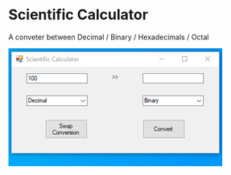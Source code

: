 # Scientific Calculator
A conveter between Decimal / Binary / Hexadecimals / Octal 

![](demo_one.gif)